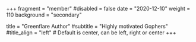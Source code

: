 +++
fragment = "member"
#disabled = false
date = "2020-12-10"
weight = 110
background = "secondary"

title = "Greenflare Author"
#subtitle = "Highly motivated Gophers"
#title_align = "left" # Default is center, can be left, right or center
+++